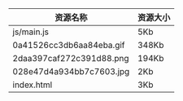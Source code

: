 | 资源名称 | 资源大小 |
| --- | --- |
| js/main.js | 5Kb |
| 0a41526cc3db6aa84eba.gif | 348Kb |
| 2daa397caf272c391d88.png | 194Kb |
| 028e47d4a934bb7c7603.jpg | 2Kb |
| index.html | 3Kb |